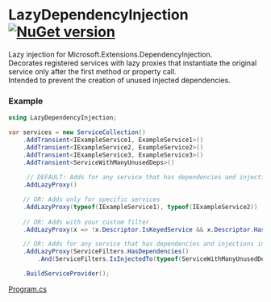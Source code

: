 # LazyDependencyInjection [![NuGet version](https://badge.fury.io/nu/LazyDependencyInjection.svg?7)](http://badge.fury.io/nu/LazyDependencyInjection)
Lazy injection for Microsoft.Extensions.DependencyInjection.\
Decorates registered services with lazy proxies that instantiate the original service only after the first method or property call.\
Intended to prevent the creation of unused injected dependencies.

### Example
```C#
using LazyDependencyInjection;

var services = new ServiceCollection()
    .AddTransient<IExampleService1, ExampleService1>()
    .AddTransient<IExampleService2, ExampleService2>()
    .AddTransient<IExampleService3, ExampleService3>()
    .AddTransient<ServiceWithManyUnusedDeps>()
     
     // DEFAULT: Adds for any service that has dependencies and injections into other services with multiple methods and dependencies
    .AddLazyProxy()

    // OR: Adds only for specific services
    .AddLazyProxy(typeof(IExampleService1), typeof(IExampleService2))
    
    // OR: Adds with your custom filter
    .AddLazyProxy(x => !x.Descriptor.IsKeyedService && x.Descriptor.HasDependenciesCountGreaterThan(0))

    // OR: Adds for any service that has dependencies and injections into specific services
    .AddLazyProxy(ServiceFilters.HasDependencies()
        .And(ServiceFilters.IsInjectedTo(typeof(ServiceWithManyUnusedDeps))))

    .BuildServiceProvider();
```

[Program.cs](https://github.com/mustaddon/LazyDependencyInjection/blob/main/Example/Program.cs)